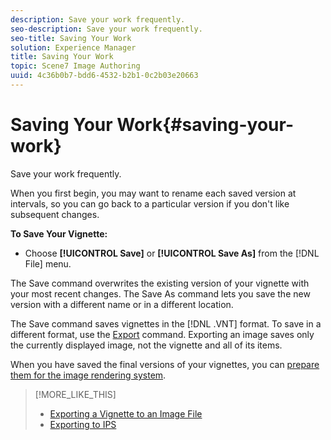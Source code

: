 ```yaml
---
description: Save your work frequently.
seo-description: Save your work frequently.
seo-title: Saving Your Work
solution: Experience Manager
title: Saving Your Work
topic: Scene7 Image Authoring
uuid: 4c36b0b7-bdd6-4532-b2b1-0c2b03e20663
---
```


# Saving Your Work{#saving-your-work}

Save your work frequently.

When you first begin, you may want to rename each saved version at intervals, so you can go back to a particular version if you don't like subsequent changes.

**To Save Your Vignette:**

* Choose **[!UICONTROL Save]** or **[!UICONTROL Save As]** from the [!DNL File] menu.

The Save command overwrites the existing version of your vignette with your most recent changes. The Save As command lets you save the new version with a different name or in a different location.

The Save command saves vignettes in the [!DNL .VNT] format. To save in a different format, use the [Export](../c-vat-vign-img-rend/t-vat-exp-vign-img-file.md#task-18c83bf6c1ff4c879fc87939835c3e44) command. Exporting an image saves only the currently displayed image, not the vignette and all of its items.

When you have saved the final versions of your vignettes, you can [prepare them for the image rendering system](../c-vat-gs/c-vat-prep-img-dyn-rend/c-vat-img-rend-sys/c-vat-abt-vign-update-tool.md#concept-61c09096c9384766b30097c814780780). 

>[!MORE_LIKE_THIS]
>
>* [Exporting a Vignette to an Image File](../c-vat-vign-img-rend/t-vat-exp-vign-img-file.md#task-18c83bf6c1ff4c879fc87939835c3e44)
>* [Exporting to IPS](../c-vat-vign-img-rend/t-vat-exp-ips.md#task-a3367d2830a544e99bca84633b7fee7d)
